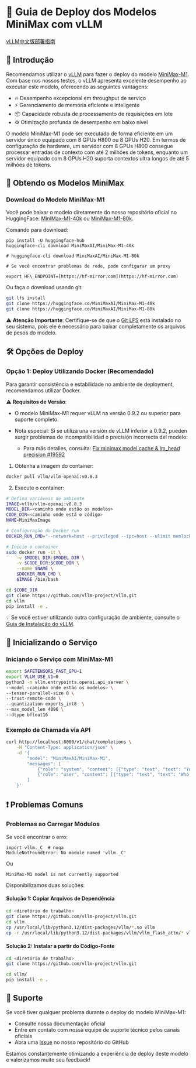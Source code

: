 # 🚀 Guia de Deploy dos Modelos MiniMax com vLLM

[vLLM中文版部署指南](./vllm_deployment_guide_cn.md)

## 📖 Introdução

Recomendamos utilizar o [vLLM](https://docs.vllm.ai/en/latest/) para fazer o deploy do modelo [MiniMax-M1](https://huggingface.co/MiniMaxAI/MiniMax-M1-40k). Com base nos nossos testes, o vLLM apresenta excelente desempenho ao executar este modelo, oferecendo as seguintes vantagens:

- 🔥 Desempenho excepcional em throughput de serviço
- ⚡ Gerenciamento de memória eficiente e inteligente
- 📦 Capacidade robusta de processamento de requisições em lote
- ⚙️ Otimização profunda de desempenho em baixo nível

O modelo MiniMax-M1 pode ser executado de forma eficiente em um servidor único equipado com 8 GPUs H800 ou 8 GPUs H20. Em termos de configuração de hardware, um servidor com 8 GPUs H800 consegue processar entradas de contexto com até 2 milhões de tokens, enquanto um servidor equipado com 8 GPUs H20 suporta contextos ultra longos de até 5 milhões de tokens.

## 💾 Obtendo os Modelos MiniMax

### Download do Modelo MiniMax-M1

Você pode baixar o modelo diretamente do nosso repositório oficial no HuggingFace: [MiniMax-M1-40k](https://huggingface.co/MiniMaxAI/MiniMax-M1-40k) ou [MiniMax-M1-80k](https://huggingface.co/MiniMaxAI/MiniMax-M1-80k).

Comando para download:
```
pip install -U huggingface-hub
huggingface-cli download MiniMaxAI/MiniMax-M1-40k

# huggingface-cli download MiniMaxAI/MiniMax-M1-80k

# Se você encontrar problemas de rede, pode configurar um proxy

export HF\_ENDPOINT=[https://hf-mirror.com](https://hf-mirror.com)
```

Ou faça o download usando git:

```bash
git lfs install
git clone https://huggingface.co/MiniMaxAI/MiniMax-M1-40k
git clone https://huggingface.co/MiniMaxAI/MiniMax-M1-80k
```

⚠️ **Atenção Importante**: Certifique-se de que o [Git LFS](https://git-lfs.github.com/) está instalado no seu sistema, pois ele é necessário para baixar completamente os arquivos de pesos do modelo.

## 🛠️ Opções de Deploy

### Opção 1: Deploy Utilizando Docker (Recomendado)

Para garantir consistência e estabilidade no ambiente de deployment, recomendamos utilizar Docker.

⚠️ **Requisitos de Versão**:

* O modelo MiniMax-M1 requer vLLM na versão 0.9.2 ou superior para suporte completo.
* Nota especial: Si se utiliza una versión de vLLM inferior a 0.9.2, pueden surgir problemas de incompatibilidad o precisión incorrecta del modelo:

  * Para más detalles, consulta: [Fix minimax model cache & lm_head precision #19592](https://github.com/vllm-project/vllm/pull/19592)

1. Obtenha a imagem do container:

```bash
docker pull vllm/vllm-openai:v0.8.3
```

2. Execute o container:

```bash
# Defina variáveis de ambiente
IMAGE=vllm/vllm-openai:v0.8.3
MODEL_DIR=<caminho onde estão os modelos>
CODE_DIR=<caminho onde está o código>
NAME=MiniMaxImage

# Configuração do Docker run
DOCKER_RUN_CMD="--network=host --privileged --ipc=host --ulimit memlock=-1 --shm-size=2gb --rm --gpus all --ulimit stack=67108864"

# Inicie o container
sudo docker run -it \
    -v $MODEL_DIR:$MODEL_DIR \
    -v $CODE_DIR:$CODE_DIR \
    --name $NAME \
    $DOCKER_RUN_CMD \
    $IMAGE /bin/bash

cd $CODE_DIR
git clone https://github.com/vllm-project/vllm.git
cd vllm
pip install -e .
```

💡 Se você estiver utilizando outra configuração de ambiente, consulte o [Guia de Instalação do vLLM](https://docs.vllm.ai/en/latest/getting_started/installation.html).

## 🚀 Inicializando o Serviço

### Iniciando o Serviço com MiniMax-M1

```bash
export SAFETENSORS_FAST_GPU=1
export VLLM_USE_V1=0
python3 -m vllm.entrypoints.openai.api_server \
--model <caminho onde estão os modelos> \
--tensor-parallel-size 8 \
--trust-remote-code \
--quantization experts_int8  \
--max_model_len 4096 \
--dtype bfloat16
```

### Exemplo de Chamada via API

```bash
curl http://localhost:8000/v1/chat/completions \
    -H "Content-Type: application/json" \
    -d '{
        "model": "MiniMaxAI/MiniMax-M1",
        "messages": [
            {"role": "system", "content": [{"type": "text", "text": "You are a helpful assistant."}]},
            {"role": "user", "content": [{"type": "text", "text": "Who won the world series in 2020?"}]}
        ]
    }'
```

## ❗ Problemas Comuns

### Problemas ao Carregar Módulos

Se você encontrar o erro:

```
import vllm._C  # noqa
ModuleNotFoundError: No module named 'vllm._C'
```

Ou

```
MiniMax-M1 model is not currently supported
```

Disponibilizamos duas soluções:

#### Solução 1: Copiar Arquivos de Dependência

```bash
cd <diretório de trabalho>
git clone https://github.com/vllm-project/vllm.git
cd vllm
cp /usr/local/lib/python3.12/dist-packages/vllm/*.so vllm 
cp -r /usr/local/lib/python3.12/dist-packages/vllm/vllm_flash_attn/* vllm/vllm_flash_attn
```

#### Solução 2: Instalar a partir do Código-Fonte

```bash
cd <diretório de trabalho>
git clone https://github.com/vllm-project/vllm.git

cd vllm/
pip install -e .
```

## 📮 Suporte

Se você tiver qualquer problema durante o deploy do modelo MiniMax-M1:

* Consulte nossa documentação oficial
* Entre em contato com nossa equipe de suporte técnico pelos canais oficiais
* Abra uma [Issue](https://github.com/MiniMax-AI/MiniMax-M1/issues) no nosso repositório do GitHub

Estamos constantemente otimizando a experiência de deploy deste modelo e valorizamos muito seu feedback!
